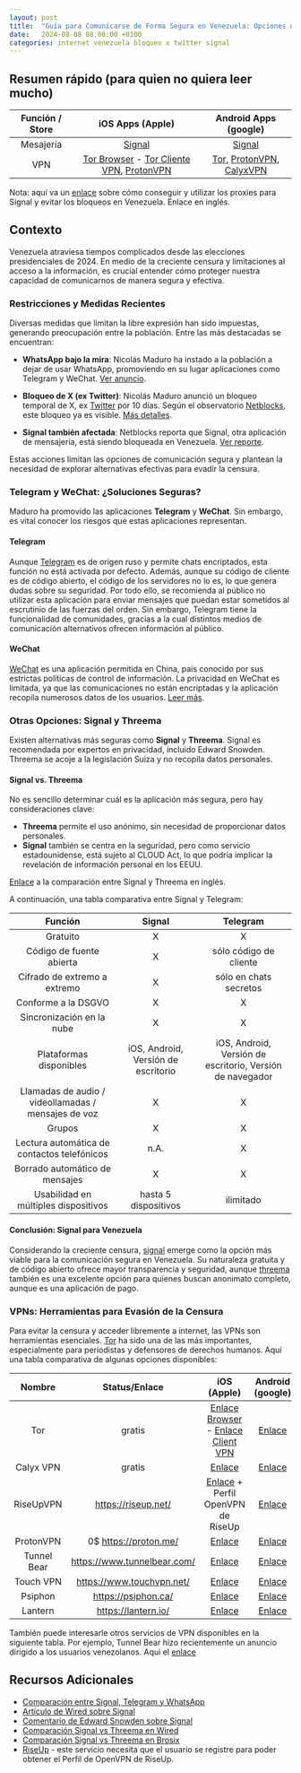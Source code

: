 ```yaml
---
layout: post
title:  "Guía para Comunicarse de Forma Segura en Venezuela: Opciones de Mensajería y VPNs para Evadir la Censura"
date:   2024-08-08 08:00:00 +0100
categories: internet venezuela bloqueo x twitter signal
---
```


## Resumen rápido (para quien no quiera leer mucho)

| Función / Store |                                                                                                       iOS Apps (Apple)                                                                                                       |                                                                                                  Android Apps (google)                                                                                                  |
| :-------------: | :--------------------------------------------------------------------------------------------------------------------------------------------------------------------------------------------------------------------------: | :---------------------------------------------------------------------------------------------------------------------------------------------------------------------------------------------------------------------: |
|    Mesajería    |                                                                         [Signal](https://apps.apple.com/us/app/signal-private-messenger/id874139669)                                                                         |                                                                   [Signal](https://play.google.com/store/apps/details?id=org.thoughtcrime.securesms)                                                                    |
|       VPN       | [Tor Browser](https://apps.apple.com/us/app/onion-browser/id519296448) - [Tor Cliente VPN](https://apps.apple.com/us/app/orbot/id1609461599), [ProtonVPN](https://apps.apple.com/us/app/proton-vpn-fast-secure/id1437005085) | [Tor](https://play.google.com/store/apps/details?id=org.torproject.torbrowser), [ProtonVPN](https://f-droid.org/en/packages/ch.protonvpn.android/), [CalyxVPN](https://f-droid.org/en/packages/org.calyxinstitute.vpn/) |

Nota: aquí va un [enlace](https://support.signal.org/hc/en-us/articles/360056052052-Proxy-Support) sobre cómo conseguir y utilizar los proxies para Signal y evitar los bloqueos en Venezuela. Enlace en inglés. 

## Contexto

Venezuela atraviesa tiempos complicados desde las elecciones presidenciales de 2024. En medio de la creciente censura y limitaciones al acceso a la información, es crucial entender cómo proteger nuestra capacidad de comunicarnos de manera segura y efectiva. 

### Restricciones y Medidas Recientes

Diversas medidas que limitan la libre expresión han sido impuestas, generando preocupación entre la población. Entre las más destacadas se encuentran:

- **WhatsApp bajo la mira**: Nicolás Maduro ha instado a la población a dejar de usar WhatsApp, promoviendo en su lugar aplicaciones como Telegram y WeChat. [Ver anuncio](https://youtu.be/qO4FYZa-Fu4).

- **Bloqueo de X (ex Twitter)**: Nicolás Maduro anunció un bloqueo temporal de X, ex [Twitter](https://x.com/) por 10 días. Según el observatorio [Netblocks](https://netblocks.org/), este bloqueo ya es visible. [Más detalles](https://mastodon.social/@netblocks/112929340515361487).

- **Signal también afectada**: Netblocks reporta que Signal, otra aplicación de mensajería, está siendo bloqueada en Venezuela. [Ver reporte](https://mastodon.social/@netblocks/112929340515361487).

Estas acciones limitan las opciones de comunicación segura y plantean la necesidad de explorar alternativas efectivas para evadir la censura.

### Telegram y WeChat: ¿Soluciones Seguras?

Maduro ha promovido las aplicaciones **Telegram** y **WeChat**. Sin embargo, es vital conocer los riesgos que estas aplicaciones representan.

#### Telegram

Aunque [Telegram](https://telegram.org/) es de origen ruso y permite chats encriptados, esta función no está activada por defecto. Además, aunque su código de cliente es de código abierto, el código de los servidores no lo es, lo que genera dudas sobre su seguridad. Por todo ello, se recomienda al público no utilizar esta aplicación para enviar mensajes que puedan estar sometidos al escrutinio de las fuerzas del orden. Sin embargo, Telegram tiene la funcionalidad de comunidades, gracias a la cual distintos medios de comunicación alternativos ofrecen información al público.

#### WeChat

[WeChat](https://www.wechat.com/) es una aplicación permitida en China, país conocido por sus estrictas políticas de control de información. La privacidad en WeChat es limitada, ya que las comunicaciones no están encriptadas y la aplicación recopila numerosos datos de los usuarios. [Leer más](https://siliconangle.com/2023/07/03/wechat-app-anything-private-must-use-heres-protect/).

### Otras Opciones: Signal y Threema

Existen alternativas más seguras como **Signal** y **Threema**. Signal es recomendada por expertos en privacidad, incluido Edward Snowden. Threema se acoje a la legislación Suiza y no recopila datos personales.

#### Signal vs. Threema

No es sencillo determinar cuál es la aplicación más segura, pero hay consideraciones clave:

- **Threema** permite el uso anónimo, sin necesidad de proporcionar datos personales.
- **Signal** también se centra en la seguridad, pero como servicio estadounidense, está sujeto al CLOUD Act, lo que podría implicar la revelación de información personal en los EEUU. 

[Enlace](https://threema.ch/en/messenger-comparison) a la comparación entre Signal y Threema en inglés.

A continuación, una tabla comparativa entre Signal y Telegram:

|                       Función                       |               Signal                |                         Telegram                          |
| :-------------------------------------------------: | :---------------------------------: | :-------------------------------------------------------: |
|                      Gratuito                       |                  X                  |                             X                             |
|              Código de fuente abierta               |                  X                  |                  sólo código de cliente                   |
|            Cifrado de extremo a extremo             |                  X                  |                  sólo en chats secretos                   |
|                 Conforme a la DSGVO                 |                  X                  |                             X                             |
|              Sincronización en la nube              |                  X                  |                             X                             |
|               Plataformas disponibles               | iOS, Android, Versión de escritorio | iOS, Android, Versión de escritorio, Versión de navegador |
| Llamadas de audio / videollamadas / mensajes de voz |                  X                  |                             X                             |
|                       Grupos                        |                  X                  |                             X                             |
|     Lectura automática de contactos telefónicos     |                n.A.                 |                             X                             |
|           Borrado automático de mensajes            |                  X                  |                             X                             |
|        Usabilidad en múltiples dispositivos         |        hasta 5 dispositivos         |                         ilimitado                         |

#### Conclusión: Signal para Venezuela

Considerando la creciente censura, [signal](https://signal.org/) emerge como la opción más viable para la comunicación segura en Venezuela. Su naturaleza gratuita y de código abierto ofrece mayor transparencia y seguridad, aunque [threema](https://threema.ch/) también es una excelente opción para quienes buscan anonimato completo, aunque es una aplicación de pago.

### VPNs: Herramientas para Evasión de la Censura

Para evitar la censura y acceder libremente a internet, las VPNs son herramientas esenciales. [Tor](https://www.torproject.org/) ha sido una de las más importantes, especialmente para periodistas y defensores de derechos humanos.  Aquí una tabla comparativa de algunas opciones disponibles:

|   Nombre    |         Status/Enlace         |                                                                    iOS (Apple)                                                                    |                                            Android (google)                                             |
| :---------: | :---------------------------: | :-----------------------------------------------------------------------------------------------------------------------------------------------: | :-----------------------------------------------------------------------------------------------------: |
|     Tor     |            gratis             | [Enlace Browser](https://apps.apple.com/us/app/onion-browser/id519296448) - [Enlace Client VPN](https://apps.apple.com/us/app/orbot/id1609461599) | [Enlace](https://play.google.com/store/apps/details?id=org.torproject.torbrowser&pcampaignid=web_share) |
|  Calyx VPN  |            gratis             |                                          [Enlace](https://apps.apple.com/us/app/calyx-vpn/id1539625817)                                           |                    [Enlace](https://f-droid.org/en/packages/org.calyxinstitute.vpn/)                    |
|  RiseUpVPN  |     <https://riseup.net/>     |                    [Enlace](https://apps.apple.com/us/app/openvpn-connect-openvpn-app/id590379981) + Perfil OpenVPN de RiseUp                     |                                 [Enlace](https://riseup.net/en/android)                                 |
|  ProtonVPN  |    0$ <https://proton.me/>    |                                    [Enlace](https://apps.apple.com/us/app/proton-vpn-fast-secure/id1437005085)                                    |                     [Enlace](https://f-droid.org/en/packages/ch.protonvpn.android)                      |
| Tunnel Bear | <https://www.tunnelbear.com/> |                                  [Enlace](https://apps.apple.com/us/app/tunnelbear-secure-vpn-wifi/id564842283)                                   |             [Enlace](https://play.google.com/store/apps/details?id=com.tunnelbear.android)              |
|  Touch VPN  |  <https://www.touchvpn.net/>  |                                      [Enlace](https://apps.apple.com/us/app/touch-vpn-secure-hotspot-proxy/)                                      |             [Enlace](https://play.google.com/store/apps/details?id=com.northghost.touchvpn)             |
|   Psiphon   |     <https://psiphon.ca/>     |                                           [Enlace](https://apps.apple.com/us/app/psiphon/id1276263909)                                            |                  [Enlace](https://play.google.com/store/apps/details?id=com.psiphon3)                   |
|   Lantern   |     <https://lantern.io/>     |                                         [Enlace](https://apps.apple.com/ae/app/lantern-vpn/id1457872372)                                          |             [Enlace](https://play.google.com/store/apps/details?id=org.getlantern.lantern)              |


También puede interesarle otros servicios de VPN disponibles en la siguiente tabla. Por ejemplo, Tunnel Bear hizo recientemente un anuncio dirigido a los usuarios venezolanos. Aqui el [enlace](https://x.com/theTunnelBear/status/1821939428924780924)


## Recursos Adicionales

- [Comparación entre Signal, Telegram y WhatsApp](https://clearvpn.com/blog/signal-vs-telegram-vs-whatsapp/)
- [Artículo de Wired sobre Signal](https://www.wired.com/story/signal-politics-software-criticism/)
- [Comentario de Edward Snowden sobre Signal](https://x.com/Snowden/status/1350123606601322496)
- [Comparación Signal vs Threema en Wired](https://www.wired.com/story/signal-politics-software-criticism/)
- [Comparación Signal vs Threema en Brosix](https://www.brosix.com/blog/threema-vs-signal/)
- [RiseUp](https://riseup.net/) - este servicio necesita que el usuario se registre para poder obtener el Perfil de OpenVPN de RiseUp.
